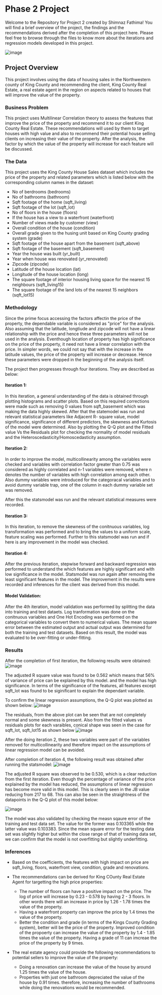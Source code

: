 # Phase 2 Project
Welcome to the Repository for Project 2 created by Shimnaz Fathima! You will find a brief overview of the project, the findings and the recommendations derived after the completion of this project here. Please feel free to browse through the files to know more about the iterations and regression models developed in this project.

![image](https://github.com/Shimnazzz/dsc-phase-2-project/assets/147800579/3fe8c69f-769c-4c36-850d-2565e6be14b1)


## Project Overview

This project involves using the data of housing sales in the Northwestern county of King County and recommending the client, King County Real Estate, a real estate agent in the region on aspects related to houses that will improve the value of the property. 

### Business Problem

This project uses Multilinear Correlation theory to assess the features that improve the price of the property and recommend it to our client King County Real Estate. These recommendations will used by them to target houses with high value and also to recommend their potential house selling clients on increasing their value of the property. After the analysis, the factor by which the value of the property will increase for each feature will be discussed.

### The Data

This project uses the King County House Sales dataset which includes the price of the property and related parameters which is listed below with the corresponding column names in the dataset:

* No of berdrooms (bedrooms)
* No of bathrooms (bathroom)
* Sqft footage of the home (sqft_living)
* Sqft footage of the lot (sqft_lot)
* No of floors in the house (floors)
* If the house has a view to a waterfront (waterfront)
* Number of views made by customer (view)
* Overall condition of the house (condition)
* Overall grade given to the husing unit based on King County grading system (grade)
* Sqft footage of the house apart from the basement (sqft_above)
* Sqft footage of the basement (sqft_basement)
* Year the house was built (yr_built)
* Year when house was renovated (yr_renovated)
* Zipcode (zipcode)
* Latitude of the house location (lat)
* Longitude of the house location (long)
* The square footage of interior housing living space for the nearest 15 neighbours (sqft_living15) 
* The square footage of the land lots of the nearest 15 neighbors (sqft_lot15)

### Methodology

Since the prime focus accessing the factors affectin the price of the property, the dependable variable is considered as "price" for the analysis. Also assuming that the latitude, longtiude and zipcode will not have a linear relationship with the price and hence these three parameters will not be used in the analysis. Eventhough location of property has high significance on the price of the property, it need not have a linear correlation with the price. In simpler words, we could not say that with the increase in the latitude values, the price of the property will increase or decrease. Hence these parameters were dropped in the beginning of the analysis itself.

The project then progresses through four iterations. They are described as below:

#### Iteration 1:
In this iteration, a general understanding of the data is obtained through plotting histograms and scatter plots. Based on this required corrections were made such as removing 0 values from sqft_basement which was making the data highly skewed. After that the statemodel was run and relevant statistical parameters like Adjacent R- square value, model significance, significance of different predictors, the skewness and Kurtosis of the model were determined. Also by plotting the Q-Q plot and the Fitted value Vs the Residuals plot for checking the normality of model residuals and the Heteroscedasticity/Homoscedasticity assumption.

#### Iteration 2:

In order to improve the model, multicollinearity among the variables were checked and variables with correlation factor greater than 0.75 was considered as highly correlated and n-1 variables were removed, where n denotes the number of variables with high correlation among each other. Also dummy variables were introduced for the categoracal variables and to avoid dummy variable trap, one of the column in each dummy variable set was removed.

After this the statsmodel was run and the relevant statistical measures were recorded.

#### Iteration 3:

In this iteration, to remove the skewness of the conitnuous variables, log transformation was performed and to bring the values to a uniform scale, feature scaling was performed. Further to this statsmodel was run and if here is any improvement in the model was checked.

#### Iteration 4:

After the previous iteration, stepwise forward and backward regression was performed to understand the which features are highly significant and with low significance in the model. Statsmodel was run again after removing the least significant features in the model. The improvement in the results were recorded and inferences for the client was derived from this model.

#### Model Validation:

After the 4th iteration, model validation was performed by splitting the data into training and test dataets. Log tranformation was done on the conitnuous variables and One Hot Encoding was performed on the categorical variables to convert them to numerical values. The mean square error between the estimated output and actual output was determined for both the training and test datasets. Based on this result, the model was evaluated to be over-fitting or under-fitting.

### Results

After the completion of first iteration, the following results were obtained:
![image](https://github.com/Shimnazzz/dsc-phase-2-project/assets/147800579/85293e70-9739-4780-9637-ce33fa024736)

The adjusted R square value was found to be 0.562 which means that 56% of variance of price can be explained by this model. and the model has high significance. In terms of the significance of the features, all features except sqft_lot was found to be siginificant to explain the dependant variable. 

To confirm the linear regression assumptions, the Q-Q plot was plotted as shown below: 
![image](https://github.com/Shimnazzz/dsc-phase-2-project/assets/147800579/9604989b-ced4-49f5-91f4-cd2ad7f24337)

The residuals, from the above plot can be seen that are not completely normal and some skewness is present. Also from the fitted values vs residuals plots for each varaibles, conical shape was seen in the case for sqft_lot, sqft_lot15 as shown below
![image](https://github.com/Shimnazzz/dsc-phase-2-project/assets/147800579/84315376-6a15-4158-b121-a6372ddd8378)

After the doing iteration 2, these two variables were part of the variables removed for multicollinearity and therefore impact on the assumptions of linear regression model can be avoided.

After completion of Iteration 4, the following result was obtained after running the statsmodel:
![image](https://github.com/Shimnazzz/dsc-phase-2-project/assets/147800579/2d2825ff-6522-4704-89b8-b1790c78bc8d)

The adjusted R square was observed to be 0.530, which is a clear reduction from the first iteration. Even though the percentage of variance of the price explained by the model has reduced, the assumptions of linear regression has become more valid in this model. This is clearly seen in the JB value reducing from 217 to 68. This can also be seen in the straightness of the datapoints in the Q-Q plot of this model below:

![image](https://github.com/Shimnazzz/dsc-phase-2-project/assets/147800579/979e53fe-4f1a-451c-a736-8c99241347a8)

The model was also validated by checking the measn sqaure error of the training and test data set. The value for the former was 0.103365 while the latter value was 0.103383. Since the mean square error for the testing data set was slightly higher but within the close range of that of training data set, we can confirm that the model is not overfitting but slightly underfitting.

### Inferences

* Based on the coefficients, the features with high impact on price are sqft_living, floors, waterfront view, condition, grade and renovations.
* The recommendations can be derived for King COunty Real Estate Agent for targetting the high price properties:
    * The number of floors can have a positive impact on the price. The log of price will increase by 0.23 - 0.578 by having 2 - 3 floors. In other words there will an increase in price by 1.26 - 1.78 times the value of the property.
    * Having a waterfront property can improve the price by 1.4 times the value of the property.
    * Better the condition and grade (in terms of the Kings County Grading system), better will be the price of the property. Improved condition of the propoerty can increase the value of the property by 1.4 - 1.85 times the value of the property. Having a grade of 11 can imcreae the price of the property by 9 times.

* The real estate agency could provide the following recommendations to potential sellers to improve the value of the property:
    * Doing a renovation can increase the value of the house by around 1.25 times the value of the house.
    * Properties with just one bathroom depreciated the value of the house by 0.91 times. therefore, increasing the number of bathrooms while doing the renovations would be recommended.
